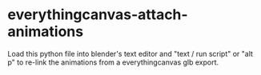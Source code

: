 # everythingcanvas-attach-animations
Load this python file into blender's text editor and "text / run script" or "alt p" to re-link the animations from a everythingcanvas glb export. 
